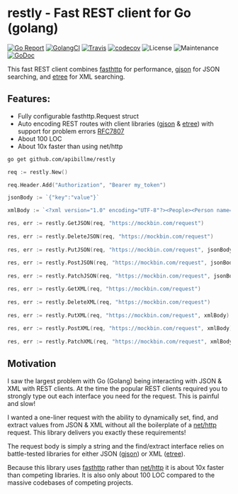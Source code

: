 # restly - Fast REST client for Go (golang)

[![Go Report](https://goreportcard.com/badge/github.com/apibillme/restly)](https://goreportcard.com/report/github.com/apibillme/restly) [![GolangCI](https://golangci.com/badges/github.com/apibillme/restly.svg)](https://golangci.com/r/github.com/apibillme/restly) [![Travis](https://travis-ci.org/apibillme/restly.svg?branch=master)](https://travis-ci.org/apibillme/restly#) [![codecov](https://codecov.io/gh/apibillme/restly/branch/master/graph/badge.svg)](https://codecov.io/gh/apibillme/restly) ![License](https://img.shields.io/github/license/apibillme/restly.svg) ![Maintenance](https://img.shields.io/maintenance/yes/2018.svg) [![GoDoc](https://godoc.org/github.com/apibillme/restly?status.svg)](https://godoc.org/github.com/apibillme/restly)


This fast REST client combines [fasthttp](https://github.com/valyala/fasthttp#readme) for performance, [gjson](https://github.com/tidwall/gjson#readme) for JSON searching, and [etree](https://github.com/beevik/etree#readme) for XML searching.

## Features:
* Fully configurable fasthttp.Request struct
* Auto encoding REST routes with client libraries ([gjson](https://github.com/tidwall/gjson#readme) & [etree](https://github.com/beevik/etree#readme)) with support for problem errors [RFC7807](https://tools.ietf.org/html/rfc7807)
* About 100 LOC
* About 10x faster than using net/http

```bash
go get github.com/apibillme/restly
```

```go
req := restly.New()

req.Header.Add("Authorization", "Bearer my_token")

jsonBody := `{"key":"value"}`

xmlBody := `<?xml version="1.0" encoding="UTF-8"?><People><Person name="Jon"/></People></xml>`

res, err := restly.GetJSON(req, "https://mockbin.com/request")
	
res, err := restly.DeleteJSON(req, "https://mockbin.com/request")
	
res, err := restly.PutJSON(req, "https://mockbin.com/request", jsonBody)
	
res, err := restly.PostJSON(req, "https://mockbin.com/request", jsonBody)
	
res, err := restly.PatchJSON(req, "https://mockbin.com/request", jsonBody)

res, err := restly.GetXML(req, "https://mockbin.com/request")
	
res, err := restly.DeleteXML(req, "https://mockbin.com/request")
	
res, err := restly.PutXML(req, "https://mockbin.com/request", xmlBody)
	
res, err := restly.PostXML(req, "https://mockbin.com/request", xmlBody)
	
res, err := restly.PatchXML(req, "https://mockbin.com/request", xmlBody)
```

## Motivation

I saw the largest problem with Go (Golang) being interacting with JSON & XML with REST clients. At the time the popular REST clients required you to strongly type out each interface you need for the request. This is painful and slow! 

I wanted a one-liner request with the ability to dynamically set, find, and extract values from JSON & XML without all the boilerplate of a [net/http](https://golang.org/pkg/net/http/) request. This library delivers you exactly these requirements!

The request body is simply a string and the find/extract interface relies on battle-tested libraries for either JSON ([gjson](https://github.com/tidwall/gjson#readme)) or XML ([etree](https://github.com/beevik/etree#readme)).

Because this library uses [fasthttp](https://github.com/valyala/fasthttp#readme) rather than [net/http](https://golang.org/pkg/net/http/) it is about 10x faster than competing libraries. It is also only about 100 LOC compared to the massive codebases of competing projects.
